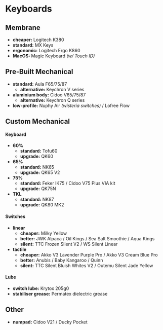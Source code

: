 # Keyboards

## Membrane

- **cheaper:** Logitech K380
- **standard:** MX Keys
- **ergonomic:** Logitech Ergo K860
- **MacOS:** Magic Keyboard *(w/ Touch ID)*

## Pre-Built Mechanical

- **standard:** Aula F65/75/87
	- **alternative:** Keychron V series
- **aluminium body:** Cidoo V65/75/87
	- **alternative:** Keychron Q series
- **low-profile:** Nuphy Air *(wisteria switches)* / Lofree Flow 

## Custom Mechanical

#### Keyboard

- **60%** 
	- **standard:** Tofu60
	- **upgrade:** QK60
- **65%** 
	- **standard:** NK65
	- **upgrade:** QK65 V2
- **75%** 
	- **standard:** Feker IK75 / Cidoo V75 Plus VIA kit
	- **upgrade:** QK75N
- **TKL**
	- **standard:** NK87
	- **upgrade:** QK80 MK2

#### Switches

- **linear**
	- **cheaper:** Milky Yellow
	- **better:** JWK Alpaca / Oil Kings / Sea Salt Smoothie / Aqua Kings
	- **silent:** TTC Frozen Silent V2 / WS Silent Linear
- **tactile**
	- **cheaper:** Akko V3 Lavender Purple Pro / Akko V3 Cream Blue Pro
	- **better:** Anubis / Baby Kangaroo / Quinn
	- **silent:** TTC Silent Bluish Whites V2 / Outemu Silent Jade Yellow

#### Lube

- **switch lube:** Krytox 205g0
- **stabiliser grease:** Permatex dielectric grease

## Other

- **numpad:** Cidoo V21 / Ducky Pocket